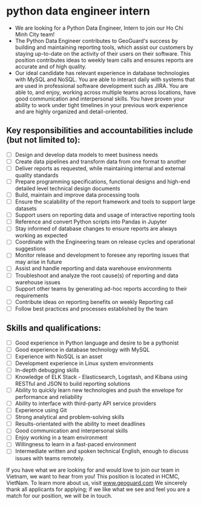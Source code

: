 # python data engineer intern
- We are looking for a  Python Data Engineer, Intern  to join our Ho Chi Minh City team!
- The Python Data Engineer contributes to GeoGuard's success by building and maintaining reporting tools, which assist our customers by staying up-to-date on the activity of their users on their software. This position contributes ideas to weekly team calls and ensures reports are accurate and of high quality. 
- Our ideal candidate has relevant experience in database technologies with MySQL and NoSQL. You are able to interact daily with systems that are used in professional software development such as JIRA.  You are able to, and enjoy, working across multiple teams across locations, have good communication and interpersonal skills. You have proven your ability to work under tight timelines in your previous work experience and are highly organized and detail-oriented.

## Key responsibilities and accountabilities include (but not limited to):
- [ ] Design and develop data models to meet business needs
- [ ] Create data pipelines and transform data from one format to another
- [ ] Deliver reports as requested, while maintaining internal and external quality standards 
- [ ] Prepare programming specifications, functional designs and high-end detailed level technical design documents
- [ ] Build, maintain and improve data processing tools
- [ ] Ensure the scalability of the report framework and tools to support large datasets
- [ ] Support users on reporting data and usage of interactive reporting tools
- [ ] Reference and convert Python scripts into Pandas in Jupyter
- [ ] Stay informed of database changes to ensure reports are always working as expected
- [ ] Coordinate with the Engineering team on release cycles and operational suggestions
- [ ] Monitor release and development to foresee any reporting issues that may arise in future
- [ ] Assist and handle reporting and data warehouse environments
- [ ] Troubleshoot and analyze the root cause(s) of reporting and data warehouse issues
- [ ] Support other teams by generating ad-hoc reports according to their requirements
- [ ] Contribute ideas on reporting benefits on weekly Reporting call
- [ ] Follow best practices and processes established by the team

## Skills and qualifications:    
- [ ] Good experience in Python language and desire to be a pythonist
- [ ] Good experience in database technology with MySQL
- [ ] Experience with NoSQL is an asset
- [ ] Development experience in Linux system environments
- [ ] In-depth debugging skills 
- [ ] Knowledge of ELK Stack - Elasticsearch, Logstash, and Kibana using RESTful and JSON to build reporting solutions
- [ ] Ability to quickly learn new technologies and push the envelope for performance and reliability
- [ ] Ability to interface with third-party API service providers
- [ ] Experience using Git
- [ ] Strong analytical and problem-solving skills
- [ ] Results-orientated with the ability to meet deadlines
- [ ] Good communication and interpersonal skills
- [ ] Enjoy working in a team environment
- [ ] Willingness to learn in a fast-paced environment
- [ ] Intermediate written and spoken technical English, enough to discuss issues with teams remotely.

If you have what we are looking for and would love to join our team in Vietnam, we want to hear from you! This position is located in HCMC, VietNam.
To learn more about us, visit www.geoguard.com
We sincerely thank all applicants for applying; if we like what we see and feel you are a match for our position, we will be in touch.
